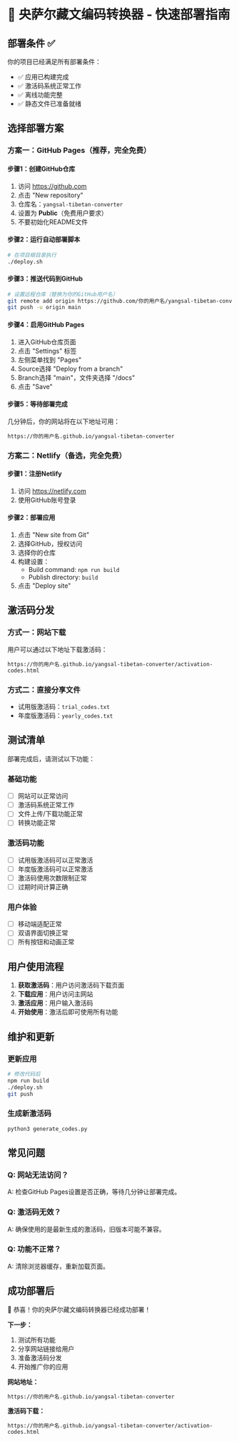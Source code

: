 # 🚀 央萨尔藏文编码转换器 - 快速部署指南

## 部署条件 ✅

你的项目已经满足所有部署条件：
- ✅ 应用已构建完成
- ✅ 激活码系统正常工作
- ✅ 离线功能完整
- ✅ 静态文件已准备就绪

## 选择部署方案

### 方案一：GitHub Pages（推荐，完全免费）

#### 步骤1：创建GitHub仓库
1. 访问 https://github.com
2. 点击 "New repository"
3. 仓库名：`yangsal-tibetan-converter`
4. 设置为 **Public**（免费用户要求）
5. 不要初始化README文件

#### 步骤2：运行自动部署脚本
```bash
# 在项目根目录执行
./deploy.sh
```

#### 步骤3：推送代码到GitHub
```bash
# 设置远程仓库（替换为你的GitHub用户名）
git remote add origin https://github.com/你的用户名/yangsal-tibetan-converter.git
git push -u origin main
```

#### 步骤4：启用GitHub Pages
1. 进入GitHub仓库页面
2. 点击 "Settings" 标签
3. 左侧菜单找到 "Pages"
4. Source选择 "Deploy from a branch"
5. Branch选择 "main"，文件夹选择 "/docs"
6. 点击 "Save"

#### 步骤5：等待部署完成
几分钟后，你的网站将在以下地址可用：
```
https://你的用户名.github.io/yangsal-tibetan-converter
```

### 方案二：Netlify（备选，完全免费）

#### 步骤1：注册Netlify
1. 访问 https://netlify.com
2. 使用GitHub账号登录

#### 步骤2：部署应用
1. 点击 "New site from Git"
2. 选择GitHub，授权访问
3. 选择你的仓库
4. 构建设置：
   - Build command: `npm run build`
   - Publish directory: `build`
5. 点击 "Deploy site"

## 激活码分发

### 方式一：网站下载
用户可以通过以下地址下载激活码：
```
https://你的用户名.github.io/yangsal-tibetan-converter/activation-codes.html
```

### 方式二：直接分享文件
- 试用版激活码：`trial_codes.txt`
- 年度版激活码：`yearly_codes.txt`

## 测试清单

部署完成后，请测试以下功能：

### 基础功能
- [ ] 网站可以正常访问
- [ ] 激活码系统正常工作
- [ ] 文件上传/下载功能正常
- [ ] 转换功能正常

### 激活码功能
- [ ] 试用版激活码可以正常激活
- [ ] 年度版激活码可以正常激活
- [ ] 激活码使用次数限制正常
- [ ] 过期时间计算正确

### 用户体验
- [ ] 移动端适配正常
- [ ] 双语界面切换正常
- [ ] 所有按钮和动画正常

## 用户使用流程

1. **获取激活码**：用户访问激活码下载页面
2. **下载应用**：用户访问主网站
3. **激活应用**：用户输入激活码
4. **开始使用**：激活后即可使用所有功能

## 维护和更新

### 更新应用
```bash
# 修改代码后
npm run build
./deploy.sh
git push
```

### 生成新激活码
```bash
python3 generate_codes.py
```

## 常见问题

### Q: 网站无法访问？
A: 检查GitHub Pages设置是否正确，等待几分钟让部署完成。

### Q: 激活码无效？
A: 确保使用的是最新生成的激活码，旧版本可能不兼容。

### Q: 功能不正常？
A: 清除浏览器缓存，重新加载页面。

## 成功部署后

🎉 恭喜！你的央萨尔藏文编码转换器已经成功部署！

**下一步：**
1. 测试所有功能
2. 分享网站链接给用户
3. 准备激活码分发
4. 开始推广你的应用

**网站地址：**
```
https://你的用户名.github.io/yangsal-tibetan-converter
```

**激活码下载：**
```
https://你的用户名.github.io/yangsal-tibetan-converter/activation-codes.html
``` 